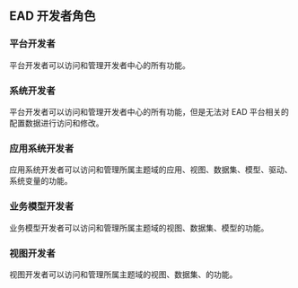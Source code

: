 ## EAD 开发者角色

### 平台开发者

平台开发者可以访问和管理开发者中心的所有功能。

### 系统开发者

平台开发者可以访问和管理开发者中心的所有功能，但是无法对 EAD 平台相关的配置数据进行访问和修改。

### 应用系统开发者

应用系统开发者可以访问和管理所属主题域的应用、视图、数据集、模型、驱动、系统变量的功能。

### 业务模型开发者

业务模型开发者可以访问和管理所属主题域的视图、数据集、模型的功能。

### 视图开发者

视图开发者可以访问和管理所属主题域的视图、数据集、的功能。